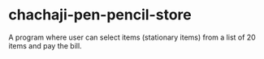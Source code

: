 # chachaji-pen-pencil-store
A program where user can select items (stationary items) from a list of 20 items and pay the bill.

